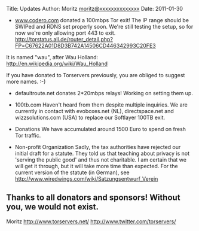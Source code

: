 Title:  Updates
Author: Moritz <moritz@xxxxxxxxxxxxxx>
Date: 2011-01-30


* www.codero.com donated a 100mbps Tor exit!
The IP range should be SWIPed and RDNS set properly soon. We're still
testing the setup, so for now we're only allowing port 443 to exit.
http://torstatus.all.de/router_detail.php?FP=C67622A01D8D3B742A14506CD446342993C20FE3

It is named "wau", after Wau Holland:
http://en.wikipedia.org/wiki/Wau_Holland

If you have donated to Torservers previously, you are obliged to suggest
more names. :-)

* defaultroute.net donates 2*20mbps relays!
Working on setting them up.

* 100tb.com
Haven't heard from them despite multiple inquiries. We are currently in
contact with evoboxes.net (NL), directspace.net and wizzsolutions.com
(USA) to replace our Softlayer 100TB exit.

* Donations
We have accumulated around 1500 Euro to spend on fresh Tor traffic.

* Non-profit Organization
Sadly, the tax authorities have rejected our initial draft for a
statute. They told us that teaching about privacy is not 'serving the
public good' and thus not charitable. I am certain that we will get it
through, but it will take more time than expected.
For the current version of the statute (in German), see
http://www.wiredwings.com/wiki/Satzungsentwurf_Verein

Thanks to all donators and sponsors! Without you, we would not exist.
-- 
Moritz
http://www.torservers.net/
http://www.twitter.com/torservers/
